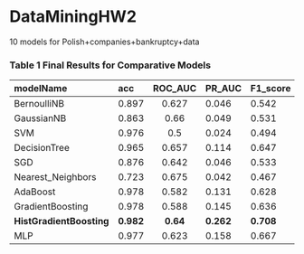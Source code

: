 # DataMiningHW2
10 models for Polish+companies+bankruptcy+data

### Table 1 Final Results for Comparative Models

| modelName | acc	| ROC_AUC	| PR_AUC	| F1_score	| time_used |
| :--------  | :-----  | :----:  | :--------  | :-----  | :----:  |
| BernoulliNB |	0.897 |	0.627 |	0.046 |	0.542 |	4.152 |
| GaussianNB |	0.863 |	0.66 |	0.049 |	0.531 |	1.777 |
| SVM |	0.976 |	0.5 |	0.024 |	0.494 |	5.1 |
| DecisionTree |	0.965	 |0.657 |	0.114 |	0.647 |	1.107 |
| SGD |	0.876 |	0.642 |	0.046 |	0.533 |	0.066 |
| Nearest_Neighbors |	0.723 |	0.675 |	0.042 |	0.467 |	1.054 |
| AdaBoost |	0.978 |	0.582 |	0.131 |	0.628 |	15.569 |
| GradientBoosting |	0.978 |	0.588 |	0.145 |	0.636 |	8.96 |
| **HistGradientBoosting** |	**0.982** |	**0.64** |	**0.262** |	**0.708** |	**329.543** |
| MLP |	0.977 |	0.623 |	0.158 |	0.667 |	13921.868 |
